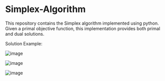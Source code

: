 # Simplex-Algorithm
This repository contains the Simplex algorithm implemented using python. Given a primal objective function, this implementation provides both primal and dual solutions.

Solution Example:

![image](https://user-images.githubusercontent.com/27898822/174708373-f282a015-d6d4-4df1-840c-30ab60bd89c1.png)

![image](https://user-images.githubusercontent.com/27898822/174708464-b4236276-976e-40c6-bad2-d8d807643fa3.png)

![image](https://user-images.githubusercontent.com/27898822/174708621-6a398c49-7321-45fe-b112-fb511ee4ad0d.png)
